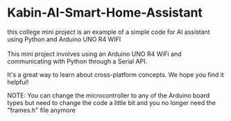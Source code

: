 # Kabin-AI-Smart-Home-Assistant
this college mini project is an example of a simple code for AI assistant using Python and Arduino UNO R4 WIFI
\
\
This mini project involves using an Arduino UNO R4 WiFi and communicating with Python through a Serial API.

It's a great way to learn about cross-platform concepts. We hope you find it helpful!

NOTE: You can change the microcontroller to any of the Arduino board types but need to change the code a little bit and you no longer need the "frames.h" file anymore
